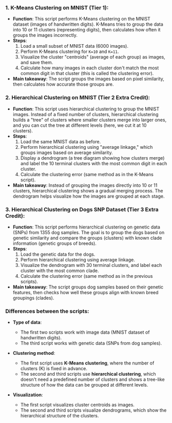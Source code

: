 ### 1. **K-Means Clustering on MNIST (Tier 1)**:
- **Function**: This script performs K-Means clustering on the MNIST dataset (images of handwritten digits). K-Means tries to group the data into 10 or 11 clusters (representing digits), then calculates how often it groups the images incorrectly.
- **Steps**:
  1. Load a small subset of MNIST data (6000 images).
  2. Perform K-Means clustering for `K=10` and `K=11`.
  3. Visualize the cluster "centroids" (average of each group) as images, and save them.
  4. Calculate how many images in each cluster don't match the most common digit in that cluster (this is called the clustering error).
- **Main takeaway**: The script groups the images based on pixel similarity, then calculates how accurate those groups are.

### 2. **Hierarchical Clustering on MNIST (Tier 2 Extra Credit)**:
- **Function**: This script uses hierarchical clustering to group the MNIST images. Instead of a fixed number of clusters, hierarchical clustering builds a "tree" of clusters where smaller clusters merge into larger ones, and you can cut the tree at different levels (here, we cut it at 10 clusters).
- **Steps**:
  1. Load the same MNIST data as before.
  2. Perform hierarchical clustering using "average linkage," which groups images based on average similarity.
  3. Display a dendrogram (a tree diagram showing how clusters merge) and label the 10 terminal clusters with the most common digit in each cluster.
  4. Calculate the clustering error (same method as in the K-Means script).
- **Main takeaway**: Instead of grouping the images directly into 10 or 11 clusters, hierarchical clustering shows a gradual merging process. The dendrogram helps visualize how the images are grouped at each stage.

### 3. **Hierarchical Clustering on Dogs SNP Dataset (Tier 3 Extra Credit)**:
- **Function**: This script performs hierarchical clustering on genetic data (SNPs) from 1355 dog samples. The goal is to group the dogs based on genetic similarity and compare the groups (clusters) with known clade information (genetic groups of breeds).
- **Steps**:
  1. Load the genetic data for the dogs.
  2. Perform hierarchical clustering using average linkage.
  3. Visualize the dendrogram with 30 terminal clusters, and label each cluster with the most common clade.
  4. Calculate the clustering error (same method as in the previous scripts).
- **Main takeaway**: The script groups dog samples based on their genetic features, then checks how well these groups align with known breed groupings (clades).

### **Differences between the scripts**:
- **Type of data**:
  - The first two scripts work with image data (MNIST dataset of handwritten digits).
  - The third script works with genetic data (SNPs from dog samples).
  
- **Clustering method**:
  - The first script uses **K-Means clustering**, where the number of clusters (K) is fixed in advance.
  - The second and third scripts use **hierarchical clustering**, which doesn't need a predefined number of clusters and shows a tree-like structure of how the data can be grouped at different levels.

- **Visualization**:
  - The first script visualizes cluster centroids as images.
  - The second and third scripts visualize dendrograms, which show the hierarchical structure of the clusters.
